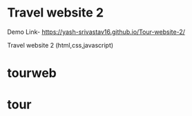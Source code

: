 # Travel website 2

Demo Link- https://yash-srivastav16.github.io/Tour-website-2/

 Travel website 2 (html,css,javascript)
# tourweb
# tour
